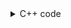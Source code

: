 <details><summary>C++ code</summary>

![](../../../../assets/valid-compressed-string.png)

</details>

